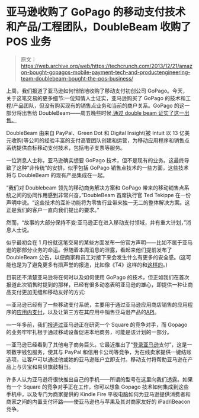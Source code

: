 # 亚马逊收购了 GoPago 的移动支付技术和产品/工程团队，DoubleBeam 收购了 POS 业务 

> 原文：<https://web.archive.org/web/https://techcrunch.com/2013/12/21/amazon-bought-gopagos-mobile-payment-tech-and-productengineering-team-doublebeam-bought-the-pos-business/>

上周，我们报道了亚马逊如何悄悄地收购了移动支付初创公司 GoPago。今天，关于这笔交易的更多细节:一位知情人士证实，亚马逊购买了 GoPago 的技术和工程/产品团队，但没有购买现有的销售点业务和当前的商户关系。GoPago 的这一部分将出售给 DoubleBeam——周五晚些时候,[通过 double beam 证实了这一出售。](https://web.archive.org/web/20221209210138/http://www.prnewswire.com/news-releases/doublebeam-acquires-gopago-236814061.html)

DoubleBeam 由来自 PayPal、Green Dot 和 Digital Insight(被 Intuit 以 13 亿美元收购)等公司的经验丰富的支付高管团队创建和运营，为移动应用程序和销售点系统提供白标移动支付技术，包括电子支票等服务。

一位消息人士称，亚马逊确实想要 GoPago 技术，但不是现有的业务。这最终导致了这种“非传统”的安排，似乎包括 GoPago 销售点技术的一些方面，这些技术将与 DoubleBeam 的现有产品集成在一起。

“我们对 Doublebeam 领先的移动商务解决方案和 GoPago 带来的移动销售点系统之间的协同作用感到非常兴奋，”DoubleBeam 首席执行官 Ted Tekippe 在一份声明中说。“这些技术的互补功能将为零售行业带来独一无二的整体解决方案。这正是我们的客户一直向我们提出的要求。”

然而，“故事的大部分保持不变:亚马逊正在进入移动支付领域，并有重大计划，”消息人士说。

似乎最初会在 1 月份就这笔交易的某些方面发布一份官方声明——比如不属于亚马逊的那部分业务的命运。但随着本周消息的泄露，看起来他们提前发布了 DoubleBeam 公告，以便商家和员工对接下来会发生什么有更多的安全感。(这可能也是为了避免更多有损声誉的报道，比如像《T4》这样的和[这样的](https://web.archive.org/web/20221209210138/http://www.quora.com/GoPago/What-happened-to-GoPago)。)

目前还不清楚亚马逊将在何时以及如何使用 GoPago 的技术，但正如我们在首次报道此次销售时提到的那样，已经有很多动态表明亚马逊的雄心，即提供一种让商品支付更加无缝和移动友好的方式:

—亚马逊已经有了一些移动支付系统，主要用于通过亚马逊应用商店销售的应用程序的[应用内支付](https://web.archive.org/web/20221209210138/https://beta.techcrunch.com/2013/01/22/amazon-extends-its-in-app-purchasing-option-to-mac-pc-and-web-based-games/)，以及让第三方在其应用中销售亚马逊产品的[API](https://web.archive.org/web/20221209210138/http://en.wikipedia.org/wiki/Amazon_Product_Advertising_API)。

—一年多前，我们[报道过](https://web.archive.org/web/20221209210138/https://beta.techcrunch.com/2012/09/27/amazon-could-be-working-on-a-square-competitor/)亚马逊正在研究一个 Square 的竞争对手，而 Gopago 的业务牢牢扎根于通过移动设备促进本地商务，可能是该计划的一部分。

—亚马逊已经看到了其他电子商务巨头。它最近推出了“[登录亚马逊](https://web.archive.org/web/20221209210138/https://beta.techcrunch.com/2013/10/08/amazons-pay-with-amazon-service-challenges-paypal-for-the-webs-payment-business/)支付”，这是一项数字钱包服务，使其与 PayPal 和信用卡公司等竞争，为在线卖家提供一键结账选项，让客户可以通过他或她的亚马逊账户立即支付。移动支付将帮助亚马逊在产品上与贝宝和易贝旗鼓相当。

许多人认为亚马逊将很快推出自己的手机——所谓的型号在这里向我们透露。如果有一个 Square 的竞争对手正在工作，你可以想象 Gopago 技术如何集成到这些手机中，以及专门为商家提供的 Kindle Fire 平板电脑如何为亚马逊提供消费者和商家之间的内置支付环路——使亚马逊也与苹果及其对商家友好的 iPad/iBeacon 竞争。